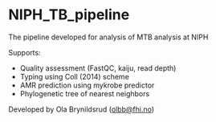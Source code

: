 # NIPH_TB_pipeline
The pipeline developed for analysis of MTB analysis at NIPH

Supports:
- Quality assessment (FastQC, kaiju, read depth)
- Typing using Coll (2014) scheme
- AMR prediction using mykrobe predictor
- Phylogenetic tree of nearest neighbors

Developed by Ola Brynildsrud (olbb@fhi.no)
